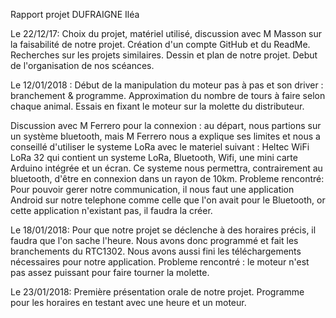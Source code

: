 Rapport projet DUFRAIGNE Iléa

Le 22/12/17:
Choix du projet, matériel utilisé, discussion avec M Masson sur la faisabilité de notre projet.
Création d'un compte GitHub et du ReadMe.
Recherches sur les projets similaires.
Dessin et plan de notre projet. 
Debut de l'organisation de nos scéances.

Le 12/01/2018 : 
Début de la manipulation du moteur pas à pas et son driver : branchement & programme. 
Approximation du nombre de tours à faire selon chaque animal.
Essais en fixant le moteur sur la molette du distributeur. 

Discussion avec M Ferrero pour la connexion : au départ, nous partions sur un système bluetooth, mais M Ferrero nous a explique ses limites et nous a conseillé d'utiliser le systeme LoRa avec le materiel suivant : Heltec WiFi LoRa 32 qui contient un systeme LoRa, Bluetooth, Wifi, une mini carte Arduino intégrée et un écran. Ce systeme nous permettra, contrairement au bluetooth, d'être en connexion dans un rayon de 10km. 
Probleme rencontré: Pour pouvoir gerer notre communication, il nous faut une application Android sur notre telephone comme celle que l'on avait pour le Bluetooth, or cette application n'existant pas, il faudra la créer. 

Le 18/01/2018:
Pour que notre projet se déclenche à des horaires précis, il faudra que l'on sache l'heure.
Nous avons donc programmé et fait les branchements du RTC1302. 
Nous avons aussi fini les téléchargements nécessaires pour notre application. 
Probleme rencontré : le moteur n'est pas assez puissant pour faire tourner la molette. 

Le 23/01/2018:
Première présentation orale de notre projet.
Programme pour les horaires en testant avec une heure et un moteur.
